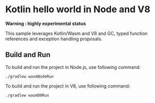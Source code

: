 # Kotlin hello world in Node and V8

**Warning : highly experimental status**

This sample leverages Kotlin/Wasm and V8 and GC, typed function references and exception handling proposals.

## Build and Run

To build and run the project in Node.js, use following command:
```shell
./gradlew wasmNodeRun
```

To build and run the project in V8, use following command:
```shell
./gradlew wasmD8Run
```
